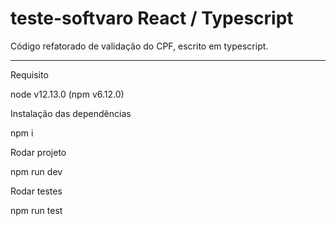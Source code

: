 <h1 align="left">teste-softvaro React / Typescript</h1>
<p align="left">Código refatorado de validação do CPF, escrito em typescript. </p>
<hr/>
<p align="left">Requisito</p>
<p align="left">node v12.13.0 (npm v6.12.0)</p>

<p align="left">Instalação das dependências</p>
<p align="left">npm i</p>

<p align="left">Rodar projeto</p>
<p align="left">npm run dev</p>

<p align="left">Rodar testes</p>
<p align="left">npm run test</p>

